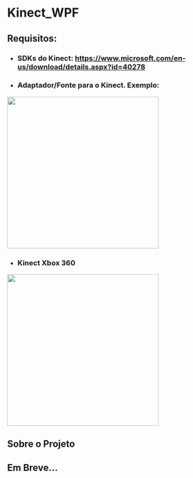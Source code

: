# Kinect_WPF

## Requisitos:
- ### SDKs do Kinect: https://www.microsoft.com/en-us/download/details.aspx?id=40278
- ### Adaptador/Fonte para o Kinect. Exemplo: <br> 
<img src="https://user-images.githubusercontent.com/72676389/184257966-263d28a1-7f7d-45da-834c-b4d284ccb3bc.png" height="350">


- ### Kinect Xbox 360 <br> 
<img src="https://user-images.githubusercontent.com/72676389/188495037-e702a13a-ee81-497f-9d87-b0d8e204f704.jpg" height="350">


## Sobre o Projeto
## Em Breve...

